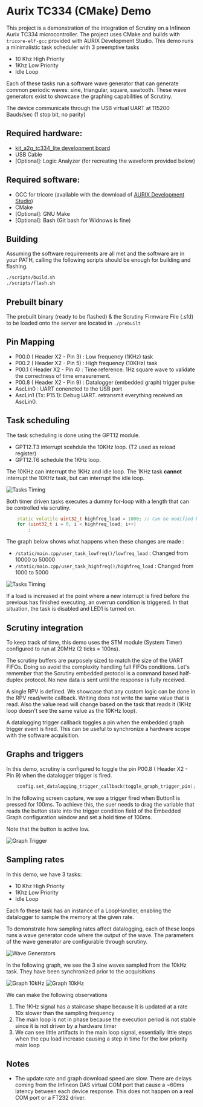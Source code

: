 
# Aurix TC334 (CMake) Demo

This project is a demonstration of the integration of Scrutiny on a Infineon Aurix TC334 microcontroller. The project uses CMake and builds with ``tricore-elf-gcc`` provided with AURIX Development Studio. This demo runs a minimalistic task scheduler with 3 preemptive tasks 
 
 - 10 Khz High Priority
 - 1Khz Low Priority
 - Idle Loop

 Each of these tasks run a software wave generator that can generate common periodic waves: sine, triangular, square, sawtooth. These wave generators exist to showcase the graphing capabilities of Scrutiny.

 The device communicate through the USB virtual UART at 115200 Bauds/sec (1 stop bit, no parity)

## Required hardware:

 - [kit_a2g_tc334_lite development board](https://www.infineon.com/cms/en/product/evaluation-boards/kit_a2g_tc334_lite/)
 - USB Cable
 - \[Optional\]: Logic Analyzer (for recreating the waveform provided below)

## Required software:

 - GCC for tricore (available with the download of [AURIX Development Studio](https://www.infineon.com/cms/en/product/promopages/aurix-development-studio/))
 - CMake
 - \[Optional\]: GNU Make
 - \[Optional\]: Bash (Git bash for Widnows is fine)

## Building

Assuming the software requirements are all met and the software are in your PATH, calling the following scripts should be enough for building and flashing.

```bash
./scripts/build.sh
./scripts/flash.sh
```

## Prebuilt binary

The prebuilt binary (ready to be flashed) & the Scrutiny Firmware File (.sfd) to be loaded onto the server are located in ``./prebuilt``

## Pin Mapping

 -  P00.0 ( Header X2 - Pin 3) : Low frequency (1KHz) task
 -  P00.2 ( Header X2 - Pin 5) : High frequency (10KHz) task
 -  P00.1 ( Header X2 - Pin 4) : Time reference. 1Hz square wave to validate the correctness of time emasurement.
 -  P00.8 ( Header X2 - Pin 9) : Datalogger (embedded graph) trigger pulse
 -  AscLin0 : UART conencted to the USB port
 -  AscLin1 (Tx: P15.1): Debug UART. retransmit everything received on AscLin0. 


## Task scheduling

The task scheduling is done using the GPT12 module. 

- GPT12.T3 interrupt scehdule the 10KHz loop. (T2 used as reload register)
- GPT12.T6 schedule the 1KHz loop. 

The 10KHz can interrupt the 1KHz and idle loop. The 1KHz task **cannot** interrupt the 10KHz task, but can interrupt the idle loop.

![Tasks Timing](images/tasks-timing.png)

Both timer driven tasks executes a dummy for-loop with a length that can be controlled via scrutiny. 

```c++
    static volatile uint32_t highfreq_load = 1000; // Can be modified by scrutiny
    for (uint32_t i = 0; i < highfreq_load; i++)
        ;
```

The graph below shows what happens when these changes are made : 

 - ``/static/main.cpp/user_task_lowfreq()/lowfreq_load`` : Changed from 10000 to 50000
 - ``/static/main.cpp/user_task_highfreq()/highfreq_load`` : Changed from 1000 to 5000

![Tasks Timing](images/tasks-timing-loaded.png)

If a load is increased at the point where a new interrupt is fired before the previous has finished executing, an overrun condition is triggered. In that situation, the task is disabled and LED1 is turned on.

## Scrutiny integration

To keep track of time, this demo uses the STM module (System Timer) configured to run at 20MHz (2 ticks = 100ns).

The scrutiny buffers are purposely sized to match the size of the UART FIFOs. Doing so avoid the complexity handling full FIFOs conditions. Let's remember that the Scrutiny embedded protocol is a command based half-duplex protocol. No new data is sent until the response is fully received.

A single RPV is defined. We showcase that any custom logic can be done in the RPV read/write callback. Writing does not write the same value that is read. Also the value read will change based on the task that reads it (1KHz loop doesn't see the same value as the 10KHz loop).

A datalogging trigger callback toggles a pin when the embedded graph trigger event is fired. This can be useful to synchronize a hardware scope with the software acquisition. 

## Graphs and triggers

In this demo, scrutiny is configured to toggle the pin P00.8 ( Header X2 - Pin 9) when the datalogger trigger is fired.

```c++
    config.set_datalogging_trigger_callback(toggle_graph_trigger_pin);
```

In the following screen capture, we see a trigger fired when Button1 is pressed for 100ms. To achieve this, the suer needs to drag the variable that reads the button state into the trigger condition field of the Embedded Graph configuration window and set a hold time of 100ms.

Note that the button is active low.

![Graph Trigger](images/graph-hold-time.png)

## Sampling rates

In this demo, we have 3 tasks:

 - 10 Khz High Priority
 - 1Khz Low Priority
 - Idle Loop

 Each fo these task has an instance of a LoopHandler, enabling the datalogger to sample the memory at the given rate.

 To demonstrate how sampling rates affect datalogging, each of these loops runs a wave generator code where the output of the wave. The parameters of the wave generator are configurable through scrutiny.

 ![Wave Generators](images/wave-gen-config.png)

 In the following graph, we see the 3 sine waves sampled from the 10kHz task. They have been synchronized prior to the acquisitions

  ![Graph 10kHz](images/graph-10khz.png)
  ![Graph 10kHz](images/graph-10khz-zoom.png)

  We can make the following observations

  1. The 1KHz signal has a staircase shape because it is updated at a rate 10x slower than the sampling frequency
  2. The main loop is not in phase because the execution period is not stable since it is not driven by a hardware timer
  3. We can see little artifacts in the main loop signal, essentially little steps when the cpu load increase causing a step in time for the low priority main loop

## Notes

- The update rate and graph download speed are slow. There are delays coming from the Infineon DAS virtual COM port that cause a ~60ms latency between each device response. This does not happen on a real COM port or a FT232 driver.